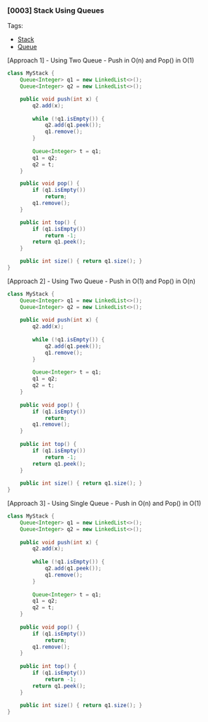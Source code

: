 ### [0003] Stack Using Queues

Tags:
- [Stack](../13-stack.md)
- [Queue](../14-queue.md)

[Approach 1] - Using Two Queue - Push in O(n) and Pop() in O(1)

```java
class MyStack {
    Queue<Integer> q1 = new LinkedList<>();
    Queue<Integer> q2 = new LinkedList<>();

    public void push(int x) {
        q2.add(x);
        
        while (!q1.isEmpty()) {
            q2.add(q1.peek());
            q1.remove();
        }
        
        Queue<Integer> t = q1;
        q1 = q2;
        q2 = t;
    }

    public void pop() {
        if (q1.isEmpty())
            return;
        q1.remove();
    }

    public int top() {
        if (q1.isEmpty())
            return -1;
        return q1.peek();
    }

    public int size() { return q1.size(); }
}
```

[Approach 2] - Using Two Queue - Push in O(1) and Pop() in O(n)
```java
class MyStack {
    Queue<Integer> q1 = new LinkedList<>();
    Queue<Integer> q2 = new LinkedList<>();
    
    public void push(int x) {
        q2.add(x);
        
        while (!q1.isEmpty()) {
            q2.add(q1.peek());
            q1.remove();
        }
        
        Queue<Integer> t = q1;
        q1 = q2;
        q2 = t;
    }
    
    public void pop() {
        if (q1.isEmpty())
            return;
        q1.remove();
    }
    
    public int top() {
        if (q1.isEmpty())
            return -1;
        return q1.peek();
    }
    
    public int size() { return q1.size(); }
}
```

[Approach 3] - Using Single Queue - Push in O(n) and Pop() in O(1)
```java
class MyStack {
    Queue<Integer> q1 = new LinkedList<>();
    Queue<Integer> q2 = new LinkedList<>();
    
    public void push(int x) {
        q2.add(x);
        
        while (!q1.isEmpty()) {
            q2.add(q1.peek());
            q1.remove();
        }
        
        Queue<Integer> t = q1;
        q1 = q2;
        q2 = t;
    }
    
    public void pop() {
        if (q1.isEmpty())
            return;
        q1.remove();
    }
    
    public int top() {
        if (q1.isEmpty())
            return -1;
        return q1.peek();
    }
    
    public int size() { return q1.size(); }
}
```

